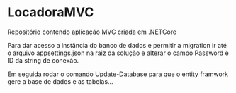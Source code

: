 # LocadoraMVC
Repositório contendo aplicação MVC criada em .NETCore 


Para dar acesso a instância do banco de dados e permitir a migration ir até o arquivo appsettings.json na raiz da solução e alterar o campo Password e ID da string de conexão.

Em seguida rodar o comando Update-Database para que o entity framwork gere a base de dados e as tabelas...
